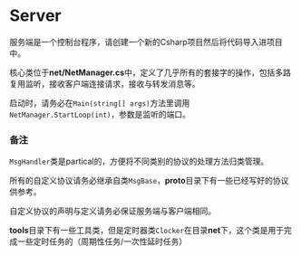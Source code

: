 # Server

服务端是一个控制台程序，请创建一个新的Csharp项目然后将代码导入进项目中。

核心类位于**net/NetManager.cs**中，定义了几乎所有的套接字的操作，包括多路复用监听，接收客户端连接请求，接收与转发消息等。

启动时，请务必在`Main(string[] args)`方法里调用`NetManager.StartLoop(int)`，参数是监听的端口。

### 备注

`MsgHandler`类是partical的，方便将不同类别的协议的处理方法归类管理。

所有的自定义协议请务必继承自类`MsgBase`，**proto**目录下有一些已经写好的协议供参考。

自定义协议的声明与定义请务必保证服务端与客户端相同。

**tools**目录下有一些工具类，但是定时器类`Clocker`在目录**net**下，这个类是用于完成一些定时任务的（周期性任务/一次性延时任务）
